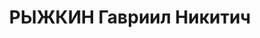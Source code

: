 ---
title: РЫЖКИН Гавриил Никитич
description: 'Род. в 1887, г. Ленинград, русский, обр.: окончил реальное училище и
  2 курса юридического факультета ЛГУ, б/п. Проживал: г. Челябинск. Руководитель группы
  претензий отдела производственного снабжения Тракторного завода (ЧТЗ)

  Арестован 08.06.1937. Обв. по ст. ст. 58-6-8-11 УК РСФСР. Приговор: выездная сессия
  ВК ВС СССР в г. Челябинск, 29.12.1937 – ВМН. Расстрелян 29.12.1937, г.Челябинск'
---